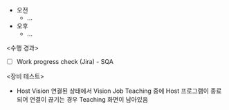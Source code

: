 - 오전
	- ...
- 오후
	- ...

<수행 경과>
- [ ] Work progress check (Jira) - SQA

<장비 테스트>
- Host Vision 연결된 상태에서 Vision Job Teaching 중에 Host 프로그램이 종료되어 연결이 끊기는 경우 Teaching 화면이 남아있음